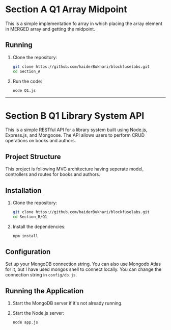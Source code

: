 # Section A Q1 Array Midpoint

This is a simple implementation fo array in which placing the array element in MERGED array and getting the midpoint.

## Running
1. Clone the repository:
    ```bash
    git clone https://github.com/haiderBukhari/blockfuselabs.git
    cd Section_A
    ```

2. Run the code:
    ```bash
    node Q1.js
    ```

-------------------

# Section B Q1 Library System API

This is a simple RESTful API for a library system built using Node.js, Express.js, and Mongoose. The API allows users to perform CRUD operations on books and authors.

## Project Structure
This project is following MVC architecture  having seperate model, controllers and routes for books and authors.

## Installation

1. Clone the repository:
    ```bash
    git clone https://github.com/haiderBukhari/blockfuselabs.git
    cd Section_B/Q1
    ```

2. Install the dependencies:
    ```bash
    npm install
    ```

## Configuration

Set up your MongoDB connection string. You can also use Mongodb Atlas for it, but I have used mongos shell to connect locally. You can change the connection string in `config/db.js`.

## Running the Application

1. Start the MongoDB server if it's not already running.

2. Start the Node.js server:
    ```bash
    node app.js
    ```
